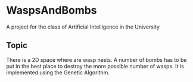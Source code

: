 # WaspsAndBombs
A project for the class of Artificial Intelligence in the University
## Topic
There is a 2D space where are wasp nests.
A number of bombs has to be put in the best place to destroy the more possible number of wasps.
It is implemented using the Genetic Algorithm.
